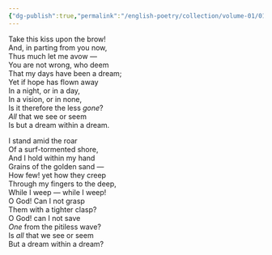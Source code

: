 ```yaml
---
{"dg-publish":true,"permalink":"/english-poetry/collection/volume-01/018-to-my-wife-with-a-copy-of-my-poems/"}
---
```




Take this kiss upon the brow!  
And, in parting from you now,  
Thus much let me avow —  
You are not wrong, who deem  
That my days have been a dream;  
Yet if hope has flown away  
In a night, or in a day,  
In a vision, or in none,  
Is it therefore the less _gone_?   
_All_ that we see or seem  
Is but a dream within a dream.  

  

I stand amid the roar  
Of a surf-tormented shore,  
And I hold within my hand  
Grains of the golden sand —  
How few! yet how they creep  
Through my fingers to the deep,  
While I weep — while I weep!  
O God! Can I not grasp  
Them with a tighter clasp?  
O God! can I not save  
_One_ from the pitiless wave?  
Is _all_ that we see or seem  
But a dream within a dream?
